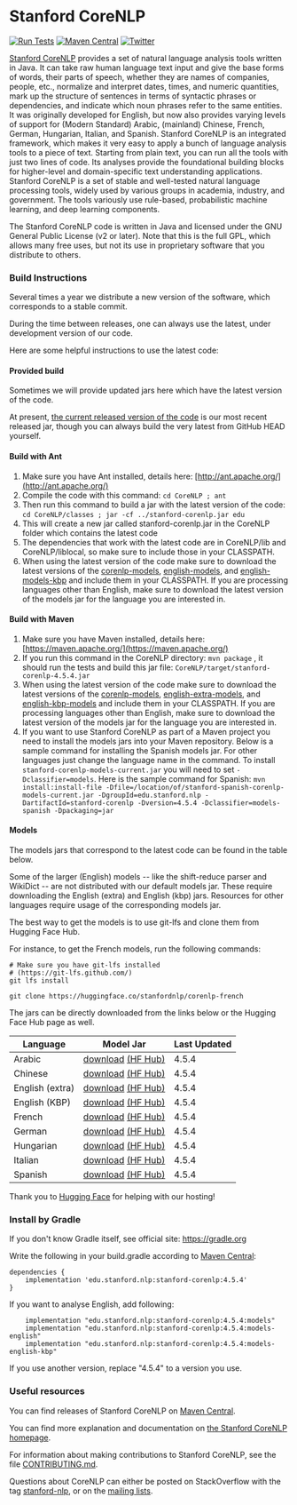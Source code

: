 # Stanford CoreNLP

[![Run Tests](https://github.com/stanfordnlp/CoreNLP/actions/workflows/run-tests.yaml/badge.svg)](https://github.com/stanfordnlp/CoreNLP/actions/workflows/run-tests.yaml)
[![Maven Central](https://img.shields.io/maven-central/v/edu.stanford.nlp/stanford-corenlp.svg)](https://mvnrepository.com/artifact/edu.stanford.nlp/stanford-corenlp)
[![Twitter](https://img.shields.io/twitter/follow/stanfordnlp.svg?style=social&label=Follow)](https://twitter.com/stanfordnlp/)

[Stanford CoreNLP](http://stanfordnlp.github.io/CoreNLP/) provides a set of natural language analysis tools written in Java. It can take raw human language text input and give the base forms of words, their parts of speech, whether they are names of companies, people, etc., normalize and interpret dates, times, and numeric quantities, mark up the structure of sentences in terms of syntactic phrases or dependencies, and indicate which noun phrases refer to the same entities. It was originally developed for English, but now also provides varying levels of support for (Modern Standard) Arabic, (mainland) Chinese, French, German, Hungarian, Italian, and Spanish. Stanford CoreNLP is an integrated framework, which makes it very easy to apply a bunch of language analysis tools to a piece of text. Starting from plain text, you can run all the tools with just two lines of code. Its analyses provide the foundational building blocks for higher-level and domain-specific text understanding applications. Stanford CoreNLP is a set of stable and well-tested natural language processing tools, widely used by various groups in academia, industry, and government. The tools variously use rule-based, probabilistic machine learning, and deep learning components.

The Stanford CoreNLP code is written in Java and licensed under the GNU General Public License (v2 or later). Note that this is the full GPL, which allows many free uses, but not its use in proprietary software that you distribute to others.

### Build Instructions

Several times a year we distribute a new version of the software, which corresponds to a stable commit.

During the time between releases, one can always use the latest, under development version of our code.

Here are some helpful instructions to use the latest code:

#### Provided build

Sometimes we will provide updated jars here which have the latest version of the code.

At present, [the current released version of the code](https://stanfordnlp.github.io/CoreNLP/#download) is our most recent released jar, though you can always build the very latest from GitHub HEAD yourself.

<!---
[stanford-corenlp.jar (last built: 2017-04-14)](http://nlp.stanford.edu/software/stanford-corenlp-2017-04-14-build.jar)
-->

#### Build with Ant

1. Make sure you have Ant installed, details here: [http://ant.apache.org/](http://ant.apache.org/)
2. Compile the code with this command: `cd CoreNLP ; ant`
3. Then run this command to build a jar with the latest version of the code: `cd CoreNLP/classes ; jar -cf ../stanford-corenlp.jar edu`
4. This will create a new jar called stanford-corenlp.jar in the CoreNLP folder which contains the latest code
5. The dependencies that work with the latest code are in CoreNLP/lib and CoreNLP/liblocal, so make sure to include those in your CLASSPATH.
6. When using the latest version of the code make sure to download the latest versions of the [corenlp-models](http://nlp.stanford.edu/software/stanford-corenlp-models-current.jar), [english-models](http://nlp.stanford.edu/software/stanford-english-corenlp-models-current.jar), and [english-models-kbp](http://nlp.stanford.edu/software/stanford-english-kbp-corenlp-models-current.jar) and include them in your CLASSPATH.  If you are processing languages other than English, make sure to download the latest version of the models jar for the language you are interested in.

#### Build with Maven

1. Make sure you have Maven installed, details here: [https://maven.apache.org/](https://maven.apache.org/)
2. If you run this command in the CoreNLP directory: `mvn package` , it should run the tests and build this jar file: `CoreNLP/target/stanford-corenlp-4.5.4.jar`
3. When using the latest version of the code make sure to download the latest versions of the [corenlp-models](http://nlp.stanford.edu/software/stanford-corenlp-models-current.jar), [english-extra-models](http://nlp.stanford.edu/software/stanford-english-extra-corenlp-models-current.jar), and [english-kbp-models](http://nlp.stanford.edu/software/stanford-english-kbp-corenlp-models-current.jar) and include them in your CLASSPATH.  If you are processing languages other than English, make sure to download the latest version of the models jar for the language you are interested in.  
4. If you want to use Stanford CoreNLP as part of a Maven project you need to install the models jars into your Maven repository.  Below is a sample command for installing the Spanish models jar.  For other languages just change the language name in the command.  To install `stanford-corenlp-models-current.jar` you will need to set `-Dclassifier=models`.  Here is the sample command for Spanish: `mvn install:install-file -Dfile=/location/of/stanford-spanish-corenlp-models-current.jar -DgroupId=edu.stanford.nlp -DartifactId=stanford-corenlp -Dversion=4.5.4 -Dclassifier=models-spanish -Dpackaging=jar`

#### Models

The models jars that correspond to the latest code can be found in the table below.

Some of the larger (English) models -- like the shift-reduce parser and WikiDict -- are not distributed with our default models jar.
These require downloading the English (extra) and English (kbp) jars. Resources for other languages require usage of the corresponding
models jar.

The best way to get the models is to use git-lfs and clone them from Hugging Face Hub.

For instance, to get the French models, run the following commands:

```
# Make sure you have git-lfs installed
# (https://git-lfs.github.com/)
git lfs install

git clone https://huggingface.co/stanfordnlp/corenlp-french
```

The jars can be directly downloaded from the links below or the Hugging Face Hub page as well. 

| Language | Model Jar | Last Updated |
| --- | --- | --- |
| Arabic  | [download](https://nlp.stanford.edu/software/stanford-arabic-corenlp-models-current.jar) [(HF Hub)](https://huggingface.co/stanfordnlp/corenlp-arabic/tree/main) | 4.5.4 |
| Chinese | [download](https://nlp.stanford.edu/software/stanford-chinese-corenlp-models-current.jar) [(HF Hub)](https://huggingface.co/stanfordnlp/corenlp-chinese/tree/main)| 4.5.4 |
| English (extra) | [download](https://nlp.stanford.edu/software/stanford-english-extra-corenlp-models-current.jar) [(HF Hub)](https://huggingface.co/stanfordnlp/corenlp-english-extra/tree/main) | 4.5.4 |
| English (KBP) | [download](https://nlp.stanford.edu/software/stanford-english-kbp-corenlp-models-current.jar) [(HF Hub)](https://huggingface.co/stanfordnlp/corenlp-english-kbp/tree/main) | 4.5.4 |
| French | [download](https://nlp.stanford.edu/software/stanford-french-corenlp-models-current.jar) [(HF Hub)](https://huggingface.co/stanfordnlp/corenlp-french/tree/main) | 4.5.4 |
| German | [download](https://nlp.stanford.edu/software/stanford-german-corenlp-models-current.jar) [(HF Hub)](https://huggingface.co/stanfordnlp/corenlp-german/tree/main) | 4.5.4 |
| Hungarian | [download](https://nlp.stanford.edu/software/stanford-hungarian-corenlp-models-current.jar) [(HF Hub)](https://huggingface.co/stanfordnlp/corenlp-hungarian/tree/main) | 4.5.4 |
| Italian | [download](https://nlp.stanford.edu/software/stanford-italian-corenlp-models-current.jar) [(HF Hub)](https://huggingface.co/stanfordnlp/corenlp-italian/tree/main)| 4.5.4 |
| Spanish | [download](https://nlp.stanford.edu/software/stanford-spanish-corenlp-models-current.jar) [(HF Hub)](https://huggingface.co/stanfordnlp/corenlp-spanish/tree/main)| 4.5.4 |

Thank you to [Hugging Face](https://huggingface.co/) for helping with our hosting!

### Install by Gradle

If you don't know Gradle itself, see official site: https://gradle.org

Write the following in your build.gradle according to [Maven Central](https://search.maven.org/artifact/edu.stanford.nlp/stanford-corenlp/4.5.4/jar):

```Gradle
dependencies {
    implementation 'edu.stanford.nlp:stanford-corenlp:4.5.4'
}
```

If you want to analyse English, add following:

```Gradle
    implementation "edu.stanford.nlp:stanford-corenlp:4.5.4:models"
    implementation "edu.stanford.nlp:stanford-corenlp:4.5.4:models-english"
    implementation "edu.stanford.nlp:stanford-corenlp:4.5.4:models-english-kbp"
```

If you use another version, replace "4.5.4" to a version you use.

### Useful resources

You can find releases of Stanford CoreNLP on [Maven Central](https://search.maven.org/artifact/edu.stanford.nlp/stanford-corenlp/4.5.2/jar).

You can find more explanation and documentation on [the Stanford CoreNLP homepage](http://stanfordnlp.github.io/CoreNLP/).

For information about making contributions to Stanford CoreNLP, see the file [CONTRIBUTING.md](CONTRIBUTING.md).

Questions about CoreNLP can either be posted on StackOverflow with the tag [stanford-nlp](http://stackoverflow.com/questions/tagged/stanford-nlp),
  or on the [mailing lists](https://nlp.stanford.edu/software/#Mail).
